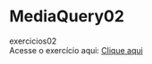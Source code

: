 # MediaQuery02
 exercicios02 <br>
 Acesse o exercício aqui: <a href="https://vivibraga.github.io/MediaQuery02/" target="_blank"> Clique aqui </a>
